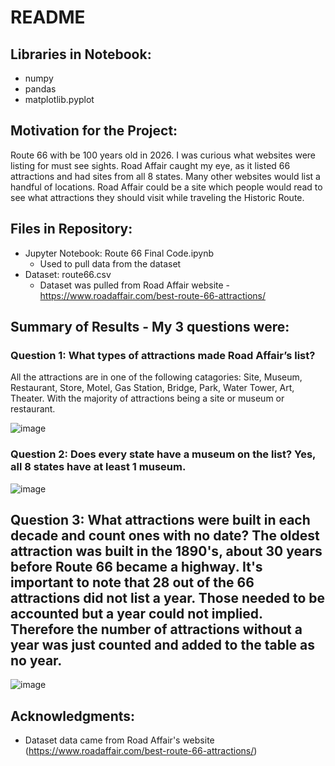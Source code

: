 # README

## Libraries in Notebook:
 - numpy
 - pandas
 - matplotlib.pyplot
 
## Motivation for the Project:  
Route 66 with be 100 years old in 2026.  I was curious what websites were listing for must see sights.  Road Affair caught my eye, as it listed 66 attractions and had sites from all 8 states.  Many other websites would list a handful of locations.  Road Affair could be a site which people would read to see what attractions they should visit while traveling the Historic Route.

## Files in Repository: 
 - Jupyter Notebook: Route 66 Final Code.ipynb 
	- Used to pull data from the dataset
 - Dataset: route66.csv
	- Dataset was pulled from Road Affair website - https://www.roadaffair.com/best-route-66-attractions/

## Summary of Results - My 3 questions were:

### Question 1:  What types of attractions made Road Affair’s list? 
All the attractions are in one of the following catagories: Site, Museum, Restaurant, Store, Motel, Gas Station, Bridge, Park, Water Tower, Art, Theater.  With the majority of attractions being a site or museum or restaurant.


![image](https://github.com/cringel66/track3proj1/assets/127979127/6f1a3b75-7b35-4a22-9448-322e412af252)



### Question 2: Does every state have a museum on the list?  Yes, all 8 states have at least 1 museum.

![image](https://github.com/cringel66/track3proj1/assets/127979127/305df440-b66f-40fc-8895-3dbf86fd2eee)



## Question 3: What attractions were built in each decade and count ones with no date? The oldest attraction was built in the 1890's, about 30 years before Route 66 became a highway.  It's important to note that 28 out of the 66 attractions did not list a year.  Those needed to be accounted but a year could not implied.  Therefore the number of attractions without a year was just counted and added to the table as no year.   

![image](https://github.com/cringel66/track3proj1/assets/127979127/71508b9f-cf2c-488a-8695-d371fa635272)



## Acknowledgments:
 - Dataset data came from Road Affair's website (https://www.roadaffair.com/best-route-66-attractions/)
